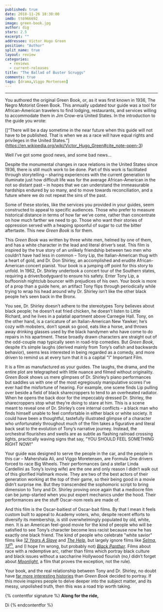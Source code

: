```yaml
---
published: true
date: 2018-11-26 18:30:00
imdb: tt6966692
image: green-book.jpg
author: dig
stars: 2.5
excerpt: ""
addressee: Victor Hugo Green
position: "Author"
split_name: true
layout: review
categories: 
  - reviews
  - current-releases
title: "The Ballad of Buster Scruggs"
comments: true
tags: [drama,Viggo Mortensen]
---
```

****
You authored the original Green Book, or, as it was first known in 1936, The Negro Motorist Green Book. This annually updated tour guide was a tool for African-American travelers to find lodging, restaurants, and services willing to accommodate them in Jim Crow-era United States.  In the introduction to the guide you wrote:

[]“There will be a day sometime in the near future when this guide will not have to be published. That is when we as a race will have equal rights and privileges in the United States.”](https://en.wikipedia.org/wiki/Victor_Hugo_Green#cite_note-open-3)

Well I’ve got some good news, and some bad news…

Despite the monumental changes in race relations in the United States since 1936, there is still much work to be done. Part of this work is facilitated through storytelling – sharing experiences with the current generation to illuminate just how difficult life was for the average African-American in the not so distant past – in hopes that we can understand the immeasurable hardships endured by so many, and to move towards reconciliation, and a future where we do not repeat the sins of the past.

Some of these stories, like the services you provided in your guides, seem constructed to appeal to specific audiences. Those who prefer to measure historical distance in terms of how far we’ve come, rather than concentrate on how much farther we need to go. Those who want their stories of oppression served with a heaping spoonful of sugar to cut the bitter aftertaste. This new _Green Book_ is for them.

This _Green Book_ was written by three white men, helmed by one of them, and has a white character in the lead and literal driver’s seat. This film is inspired by the true story of an unlikely friendship between two men who couldn’t have had less in common – Tony Lip, the Italian-American thug with a heart of gold, and Dr. Don Shirley, an accomplished and erudite African-American concert pianist.  Your book is a jumping off point for this story to unfold. In 1962, Dr. Shirley undertook a concert tour of the Southern states, requiring a driver/bodyguard to ensure his safety. Enter Tony Lip, a buffoonish nightclub bouncer with prejudices of his own. Your book is more of a prop than a guide here, an artifact Tony flips through periodically while trying to wrap his head around why Dr. Shirley isn’t like the other black people he’s seen back in the Bronx.

You see, Dr. Shirley doesn’t adhere to the stereotypes Tony believes about black people; he doesn’t eat fried chicken, he doesn’t listen to Little Richard, and he lives in a palatial apartment above Carnegie Hall. Tony, on the other hand, is a caricature of an Italian-American New Yawker; he’s cozy with mobsters, don’t speak so good, eats like a horse, and throws away drinking glasses used by the black handymen who have come to do repairs in his apartment. These broadly drawn characters are straight out of the odd-couple map typically seen in road-trip comedies. But _Green Book_, despite it’s simple laughs (derived mainly from Tony’s oafish and backwards behavior), seems less interested in being regarded as a comedy, and more driven to remind us at every turn that it is a capital &quot;I&quot; Important Film.

It is a film as manufactured as your guides. The laughs, the drama, and the entire plot are telegraphed with little nuance and filmed without originality. _Green Book_ shows us mere glimpses of Dr. Shirley’s piano performances but saddles us with one of the most egregiously manipulative scores I’ve ever had the misfortune of hearing. For example, one scene finds Lip pulling over beside a field of black sharecroppers to tend to an overheated radiator. When he opens the back door for the impeccably dressed Dr. Shirley, the sharecroppers stop what they’re doing to stare at him. This is a scene meant to reveal one of Dr. Shirley’s core internal conflicts – a black man who finds himself unable to feel comfortable in either black or white society. It could have been a thoughtful, tastefully illustrated glimpse of a character who unfortunately throughout much of the film takes a figurative and literal back seat to the evolution of Tony’s narrative journey. Instead, the orchestral flourishes and swells are as subtle as flashing railroad crossing lights, practically waving signs that say, &quot;YOU SHOULD FEEL SOMETHING RIGHT NOW!&quot;

Your guide was designed to serve the people in the car, and the people in this car – Mahershala Ali, and Viggo Moretensen, are Formula One drivers forced to race Big Wheels. Their performances (and a stellar Linda Cardellini as Tony’s loving wife) are the one and only reason I didn’t walk out of this glorified Hallmark movie. They are two of the best actors of their generation working at the top of their game, so their being good in a movie didn’t surprise me. But they transcended the sophomoric script to bring dimension to Tony and Dr. Shirley proving once again that a mediocre film can be jump-started when you put expert mechanics under the hood. Their performances are the stuff Oscar-nom reels are made of.

And this film is the Oscar-baitiest of Oscar-bait films. By that I mean it feels custom built to appeal to Academy voters, who, despite recent efforts to diversify its membership, is still overwhelmingly populated by old, white, men. It is an American feel-good movie for the kind of people who will be satisfied to see Tony’s character become less racist because now he has exactly one black friend. The kind of people who celebrate &quot;white savior&quot; films like [_12 Years A Slave_](http://www.dearcastandcrew.com/content/2013/11/13/12-years-a-slave.html) and [_The Help_](http://www.dearcastandcrew.com/content/2012/3/3/the-help.html), but largely ignore films like [_Selma_](http://www.dearcastandcrew.com/content/2015/1/21/selma.html), [_13<sup>th</sup>_](http://www.dearcastandcrew.com/content/2016/12/13/13th.html), and (I hope I’m wrong, but probably not) [_Black Panther_](http://www.dearcastandcrew.com/content/2018/2/17/black-panther.html). Films about race with a redemptive arc, rather than films which portray black culture and black issues without a saccharine Hollywood flourish (no,I didn’t forget about [_Moonlight_](http://www.dearcastandcrew.com/content/2016/11/3/moonlight.html), a film that proves the exception, not the rule).

Your book, and the real relationship between Tony and Dr. Shirley, no doubt have [far more interesting histories](https://greenbookchronicles.com/) than _Green Book_ decided to portray.  If this movie inspires people to delve deeper into the subject matter, and its messy, unpolished truth, then this was a road trip worth taking.

{% contentfor signature %}
**Along for the ride,**

Di
{% endcontentfor %}